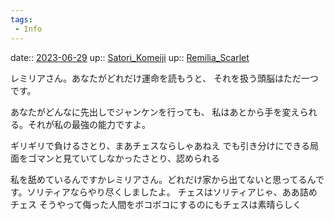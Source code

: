 ```yaml
---
tags:
 - Info
---
```


date:: [2023-06-29](/Daily_Note/2023-06-29.md)
up:: [Satori_Komeiji](Bar/Novel/Touhou_Project/Satori_Komeiji.md)
up:: [Remilia_Scarlet](Remilia_Scarlet)

レミリアさん。あなたがどれだけ運命を読もうと、
それを扱う頭脳はただ一つです。

あなたがどんなに先出しでジャンケンを行っても、
私はあとから手を変えられる。それが私の最強の能力ですよ。

ギリギリで負けるさとり、まあチェスならしゃあねえ
でも引き分けにできる局面をゴマンと見ていてしなかったさとり、認められる

私を舐めているんですかレミリアさん。どれだけ家から出てないと思ってるんです。ソリティアならやり尽くしましたよ。
チェスはソリティアじゃ、ああ詰めチェス
そうやって侮った人間をボコボコにするのにもチェスは素晴らしく